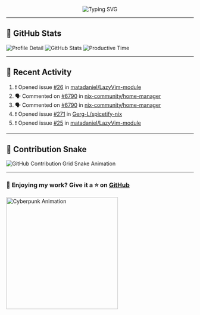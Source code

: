 <p align="center">
  <img src="https://readme-typing-svg.demolab.com/?lines=Hi+There!+I'm+Phuc+Lee+👋;I'm+a+Noob!+and+I+love+learning+new+things!&font=Fira+Code&size=22&pause=100&color=7AA2F7&width=600&height=75&center=true&vCenter=true&multiline=true&repeat=true" alt="Typing SVG">
</p>

---

## 🚀 GitHub Stats

![Profile Detail](http://github-profile-summary-cards.vercel.app/api/cards/profile-details?username=phucleeuwu&theme=transparent)
![GitHub Stats](http://github-profile-summary-cards.vercel.app/api/cards/stats?username=phucleeuwu&theme=transparent)
![Productive Time](http://github-profile-summary-cards.vercel.app/api/cards/productive-time?username=phucleeuwu&theme=transparent&utcOffset=8)

---

## 📝 Recent Activity

<!--START_SECTION:activity-->
1. ❗ Opened issue [#26](https://github.com/matadaniel/LazyVim-module/issues/26) in [matadaniel/LazyVim-module](https://github.com/matadaniel/LazyVim-module)
2. 🗣 Commented on [#6790](https://github.com/nix-community/home-manager/issues/6790#issuecomment-2798405252) in [nix-community/home-manager](https://github.com/nix-community/home-manager)
3. 🗣 Commented on [#6790](https://github.com/nix-community/home-manager/issues/6790#issuecomment-2796770205) in [nix-community/home-manager](https://github.com/nix-community/home-manager)
4. ❗ Opened issue [#271](https://github.com/Gerg-L/spicetify-nix/issues/271) in [Gerg-L/spicetify-nix](https://github.com/Gerg-L/spicetify-nix)
5. ❗ Opened issue [#25](https://github.com/matadaniel/LazyVim-module/issues/25) in [matadaniel/LazyVim-module](https://github.com/matadaniel/LazyVim-module)
<!--END_SECTION:activity-->

<!--START_SECTION:waka-->
<!--END_SECTION:waka-->

---

## 🐍 Contribution Snake

<picture>
  <source media="(prefers-color-scheme: dark)" srcset="https://raw.githubusercontent.com/phucleeuwu/phucleeuwu/output/github-contribution-grid-snake-dark.svg">
  <source media="(prefers-color-scheme: light)" srcset="https://raw.githubusercontent.com/phucleeuwu/phucleeuwu/output/github-contribution-grid-snake.svg">
  <img alt="GitHub Contribution Grid Snake Animation" src="https://raw.githubusercontent.com/phucleeuwu/phucleeuwu/output/github-contribution-grid-snake.svg">
</picture>

---

### 💙 **Enjoying my work?** Give it a ⭐ on **[GitHub](https://github.com/phucleeuwu)**

<p align="left">
  <img src="https://media.giphy.com/media/u5sgL5pks5JXKHcVZo/giphy.gif" width="300" alt="Cyberpunk Animation">
</p>
